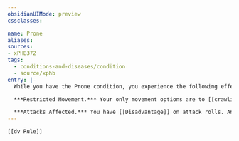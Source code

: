 ```yaml
---
obsidianUIMode: preview
cssclasses:

name: Prone
aliases:
sources:
- xPHB372
tags:
  - conditions-and-diseases/condition
  - source/xphb
entry: |-
  While you have the Prone condition, you experience the following effects.

  ***Restricted Movement.*** Your only movement options are to [[crawling|crawl]] or to spend an amount of movement equal to half your [[Speed]] (round down) to right yourself and thereby end the condition. If your [[Speed]] is 0, you can't right yourself.

  ***Attacks Affected.*** You have [[Disadvantage]] on attack rolls. An attack roll against you has [[Advantage]] if the attacker is within 5 feet of you. Otherwise, that attack roll has [[Disadvantage]].
---
```


```meta-bind-embed
[[dv Rule]]
```